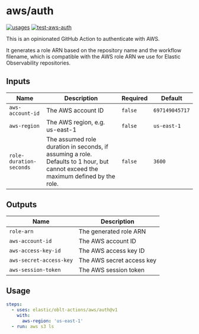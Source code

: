 # <!--name-->aws/auth<!--/name-->

[![usages](https://img.shields.io/badge/usages-white?logo=githubactions&logoColor=blue)](https://github.com/search?q=elastic%2Foblt-actions%2Faws%2Fauth+%28path%3A.github%2Fworkflows+OR+path%3A**%2Faction.yml+OR+path%3A**%2Faction.yaml%29&type=code)
[![test-aws-auth](https://github.com/elastic/oblt-actions/actions/workflows/test-aws-auth.yml/badge.svg?branch=main)](https://github.com/elastic/oblt-actions/actions/workflows/test-aws-auth.yml)

<!--description-->
This is an opinionated GitHub Action to authenticate with AWS.

It generates a role ARN based on the repository name and the workflow filename, which is compatible with the
AWS role ARN we use for Elastic Observability repositories.
<!--/description-->

## Inputs
<!--inputs-->
| Name                    | Description                                                                                                                      | Required | Default        |
|-------------------------|----------------------------------------------------------------------------------------------------------------------------------|----------|----------------|
| `aws-account-id`        | The AWS account ID                                                                                                               | `false`  | `697149045717` |
| `aws-region`            | The AWS region, e.g. us-east-1                                                                                                   | `false`  | `us-east-1`    |
| `role-duration-seconds` | The assumed role duration in seconds, if assuming a role. Defaults to 1 hour, but cannot exceed the maximum defined by the role. | `false`  | `3600`         |
<!--/inputs-->

## Outputs
<!--outputs-->
| Name                    | Description               |
|-------------------------|---------------------------|
| `role-arn`              | The generated role ARN    |
| `aws-account-id`        | The AWS account ID        |
| `aws-access-key-id`     | The AWS access key ID     |
| `aws-secret-access-key` | The AWS secret access key |
| `aws-session-token`     | The AWS session token     |
<!--/outputs-->

## Usage
<!--usage action="elastic/oblt-actions/**" version="env:VERSION"-->
```yaml
steps:
  - uses: elastic/oblt-actions/aws/auth@v1
    with:
      aws-region: 'us-east-1'
  - run: aws s3 ls
```
<!--/usage-->

